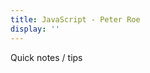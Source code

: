 ```yaml
---
title: JavaScript - Peter Roe
display: ''
---
```


<div class="prose m-auto mb-8 select-none">
  <div class="opacity-20 italic">Quick notes / tips</div>
  <h1 class="mb-0 flex justify-between">
    <router-link to="/notes" class="opacity-20 hover:opacity-50 !border-none !font-400">
      <i class="i-mdi-language-css3"></i> 
    </router-link>
    <router-link to="/javascript" class="opacity-20 hover:opacity-50 !border-none !font-400">
      <i class="i-raphael-js"></i>
    </router-link>
    <router-link to="/vue" class="opacity-20 hover:opacity-50 !border-none !font-400">
      <i class="i-mdi-vuejs"></i> 
    </router-link>
    <router-link to="/algorithm" class="opacity-20 hover:opacity-50 !border-none !font-400">
      <i class="i-simple-icons-thealgorithms"></i> 
    </router-link>
    <router-link to="/net" class="opacity-20 hover:opacity-50 !border-none !font-400">
      <i class="i-zondicons-network"></i>
    </router-link>
    <i class="i-icon-park-outline-application-one"></i> 
  </h1>
</div>

<ClientOnly>
  <Plum/>
</ClientOnly>

<ListNotes type="other"/>